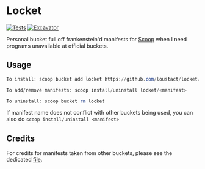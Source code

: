 # Locket

[![Tests](https://github.com/loustact/locket/actions/workflows/ci.yml/badge.svg)](https://github.com/loustact/locket/actions/workflows/ci.yml) [![Excavator](https://github.com/loustact/locket/actions/workflows/excavator.yml/badge.svg)](https://github.com/loustact/locket/actions/workflows/excavator.yml)

Personal bucket full off frankenstein'd manifests for [Scoop](https://scoop.sh) when I need programs unavailable at official buckets.

## Usage

```powershell
To install: scoop bucket add locket https://github.com/loustact/locket/

To add/remove manifests: scoop install/uninstall locket/<manifest>

To uninstall: scoop bucket rm locket
```

If manifest name does not conflict with other buckets being used, you can also do `scoop install/uninstall <manifest>`

## Credits

For credits for manifests taken from other buckets, please see the dedicated [file](./CREDITS.md).
